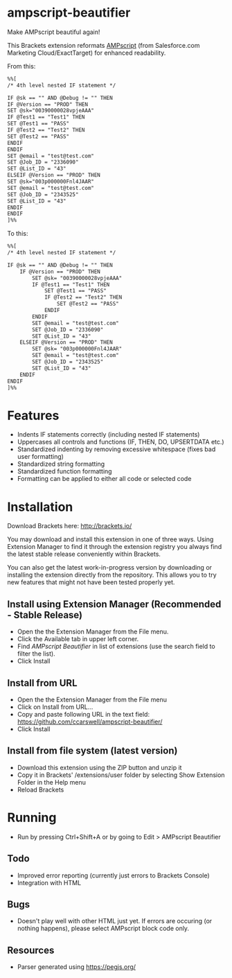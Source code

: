 # ampscript-beautifier
Make AMPscript beautiful again!

This Brackets extension reformats <a href="https://help.marketingcloud.com/en/documentation/ampscript/">AMPscript</a> (from Salesforce.com Marketing Cloud/ExactTarget) for enhanced readability.

From this:

```html
%%[
/* 4th level nested IF statement */

IF @sk == "" AND @Debug != "" THEN
IF @Version == "PROD" THEN
SET @sk="00390000028vpjeAAA"
IF @Test1 == "Test1" THEN
SET @Test1 == "PASS"
IF @Test2 == "Test2" THEN
SET @Test2 == "PASS"
ENDIF
ENDIF
SET @email = "test@test.com"
SET @Job_ID = "2336090"
SET @List_ID = "43"
ELSEIF @Version == "PROD" THEN
SET @sk="003p000000Fnl4JAAR"
SET @email = "test@test.com"
SET @Job_ID = "2343525"
SET @List_ID = "43"
ENDIF
ENDIF
]%%
```

To this:

```html
%%[
/* 4th level nested IF statement */

IF @sk == "" AND @Debug != "" THEN
	IF @Version == "PROD" THEN
		SET @sk= "00390000028vpjeAAA" 
		IF @Test1 == "Test1" THEN
			SET @Test1 == "PASS" 
			IF @Test2 == "Test2" THEN
				SET @Test2 == "PASS" 
			ENDIF
		ENDIF
		SET @email = "test@test.com" 
		SET @Job_ID = "2336090" 
		SET @List_ID = "43" 
	ELSEIF @Version == "PROD" THEN
		SET @sk= "003p000000Fnl4JAAR" 
		SET @email = "test@test.com" 
		SET @Job_ID = "2343525" 
		SET @List_ID = "43" 
	ENDIF
ENDIF
]%%
```

# Features
- Indents IF statements correctly (including nested IF statements)
- Uppercases all controls and functions (IF, THEN, DO, UPSERTDATA etc.)
- Standardized indenting by removing excessive whitespace (fixes bad user formatting)
- Standardized string formatting
- Standardized function formatting
- Formatting can be applied to either all code or selected code

# Installation

Download Brackets here: http://brackets.io/

You may download and install this extension in one of three ways. Using Extension Manager to find it through the extension registry you always find the latest stable release conveniently within Brackets.

You can also get the latest work-in-progress version by downloading or installing the extension directly from the repository. This allows you to try new features that might not have been tested properly yet.

## Install using Extension Manager (Recommended - Stable Release)
- Open the the Extension Manager from the File menu.
- Click the Available tab in upper left corner.
- Find *AMPscript Beautifier* in list of extensions (use the search field to filter the list).
- Click Install

## Install from URL
- Open the the Extension Manager from the File menu
- Click on Install from URL...
- Copy and paste following URL in the text field: https://github.com/ccarswell/ampscript-beautifier/
- Click Install

## Install from file system (latest version)
- Download this extension using the ZIP button and unzip it 
- Copy it in Brackets' /extensions/user folder by selecting Show Extension Folder in the Help menu
- Reload Brackets

# Running
- Run by pressing Ctrl+Shift+A or by going to Edit > AMPscript Beautifier

## Todo
- Improved error reporting (currently just errors to Brackets Console)
- Integration with HTML

## Bugs
- Doesn't play well with other HTML just yet.  If errors are occuring (or nothing happens), please select AMPscript block code only.

## Resources
- Parser generated using https://pegjs.org/
